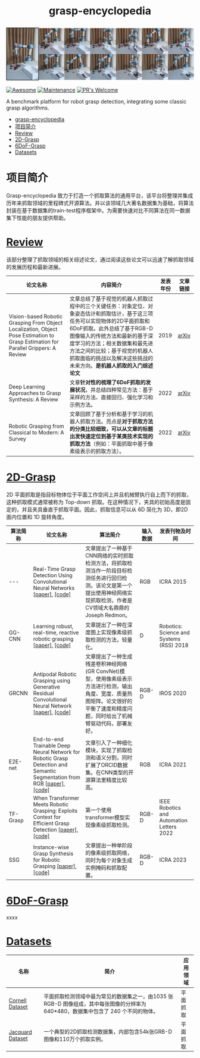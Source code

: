 # <p align=center>grasp-encyclopedia</p>

![抓取过程图](./imgs/多目标抓取过程示意图.svg)

[![Awesome](https://cdn.rawgit.com/sindresorhus/awesome/d7305f38d29fed78fa85652e3a63e154dd8e8829/media/badge.svg)](https://github.com/sindresorhus/awesome) [![Maintenance](https://img.shields.io/badge/Maintained%3F-yes-green.svg)](https://GitHub.com/Naereen/StrapDown.js/graphs/commit-activity) [![PR's Welcome](https://img.shields.io/badge/PRs-welcome-brightgreen.svg?style=flat#pic_center)](http://makeapullrequest.com)

A benchmark platform for robot grasp detection, integrating some classic grasp algorithms.


- [grasp-encyclopedia](#grasp-encyclopedia)
- [项目简介](#项目简介)
- [Review](#review)
- [2D-Grasp](#2d-grasp)
- [6DoF-Grasp](#6dof-grasp)
- [Datasets](#datasets)

# 项目简介
Grasp-encyclopedia 致力于打造一个抓取算法的通用平台，该平台将整理并集成历年来抓取领域的里程碑式开源算法。并以该领域几大著名数据集为基础，将算法封装在基于数据集的train-test程序框架中。为需要快速对比不同算法在同一数据集下性能的朋友提供帮助。

# [Review](#Review)
该部分整理了抓取领域的相关综述论文，通过阅读这些论文可以迅速了解抓取领域的发展历程和最新进展。

|论文名称|    内容简介    |发表年份|文章链接|
|---|---|---|---|
|Vision-based Robotic Grasping From Object Localization, Object Pose Estimation to Grasp Estimation for Parallel Grippers: A Review|文章总结了基于视觉的机器人抓取过程中的三个关键任务：对象定位、对象姿态估计和抓取估计，基于这三项任务可以实现物体的2D平面抓取和6DoF抓取。此外总结了基于RGB-D图像输入的传统方法和最新的基于深度学习的方法；相关数据集和最先进方法之间的比较；基于视觉的机器人抓取面临的挑战以及解决这些挑战的未来方向。**是机器人抓取的入门综述论文**|2019|[arXiv](https://arxiv.org/abs/1905.06658)|
|Deep Learning Approaches to Grasp Synthesis: A Review|文章**针对性的梳理了6DoF抓取的发展状况**，并总结四种常见方法：基于采样的方法、直接回归、强化学习和示例方法。|2022|[arXiv](https://arxiv.org/abs/2207.02556)|
|Robotic Grasping from Classical to Modern: A Survey|文章回顾了基于分析和基于学习的机器人抓取方法。亮点是**对于抓取方法的分类比较细致，可以从文章的标题出发快速定位到基于某类技术实现的抓取方法**（例如：平面抓取中基于像素级表示的抓取方法）。|2022|[arXiv](https://arxiv.org/abs/2202.03631)|


# [2D-Grasp](#2D-Grasp)
2D 平面抓取是指目标物体位于平面工作空间上并且机械臂执行自上而下的抓取，这种抓取模式通常被称为 Top-down 抓取。在这种情况下，夹具的初始高度是固定的，并且夹具垂直于抓取平面。因此，抓取信息可以从 6D 简化为 3D，即2D 面内位置和 1D 旋转角度。

|算法简称|论文名称|    算法简介    |输入数据|发表刊物及时间|
|---|---|---|---|---|
|---|Real-Time Grasp Detection Using Convolutional Neural Networks [[paper]](https://arxiv.org/abs/1412.3128), [[code]](https://github.com/tnikolla/robot-grasp-detection)|文章提出了一种基于CNN网络的实时抓取检测方法，将抓取检测当作一阶段目标检测任务进行回归检测。该论文是第一个提出使用神经网络实现抓取检测，作者是CV领域大名鼎鼎的Joseph Redmon。|RGB|ICRA 2015|
|GG-CNN|Learning robust, real-time, reactive robotic grasping [[paper]](https://journals.sagepub.com/doi/full/10.1177/0278364919859066), [[code]](https://github.com/dougsm/ggcnn)|文章提出了一种在深度图上实现像素级抓取检测的方法，轻量化。|D|Robotics: Science and Systems (RSS) 2018|
|GRCNN|Antipodal Robotic Grasping using Generative Residual Convolutional Neural Network [[paper]](https://arxiv.org/abs/1909.04810), [[code]](https://github.com/skumra/robotic-grasping)|文章提出了一种生成残差卷积神经网络(GR ConvNet)模型，使用像素级表示方法进行检测，输出角度、宽度、质量热图矩阵。论文很好的平衡了速度和精度问题，同时给出了机械臂驱动代码，部署友好。|RGB-D|IROS 2020|
|E2E-net|End-to-end Trainable Deep Neural Network for Robotic Grasp Detection and Semantic Segmentation from RGB [[paper]](https://arxiv.org/abs/2107.05287), [[code]](https://github.com/stefan-ainetter/grasp_det_seg_cnn)|文章引入了一种细化模块，实现了抓取检测和语义分割，同时扩展了ORCID数据集。在CNN类型的开源算法里精度比较高。|RGB|ICRA 2021|
|TF-Grasp|When Transformer Meets Robotic Grasping: Exploits Context for Efficient Grasp Detection [[paper]](https://ieeexplore.ieee.org/abstract/document/9810182), [[code]](https://github.com/WangShaoSUN/grasp-transformer)|第一个使用transformer模型实现像素级抓取检测。|RGB-D|IEEE Robotics and Automation Letters 2022|
|SSG|Instance-wise Grasp Synthesis for Robotic Grasping [[paper]](https://arxiv.org/abs/2302.07824), [[code]](https://github.com/HilbertXu/Instance-wise-grasp-synthesis)|文章提出一种单阶段的像素级抓取网络，同时为每个对象生成实例掩码和抓取配置。|RGB-D|ICRA 2023|

# [6DoF-Grasp](#6DoF-Grasp)
xxxx

# [Datasets](#Datasets)

|名称|简介|应用领域|
|---|---|---|
|[Cornell Dataset](http://pr.cs.cornell.edu/grasping/rect_data/data.php)|平面抓取检测领域中最为常见的数据集之一，由1035 张 RGB-D 图像组成，其中每张图像的分辨率为 640*480，数据集中包含了 240 个不同的物体。|平面抓取|
|[Jacquard Dataset](https://jacquard.liris.cnrs.fr/)|一个典型的2D抓取检测数据集，内部包含54k张GRB-D图像和110万个抓取实例。|平面抓取|